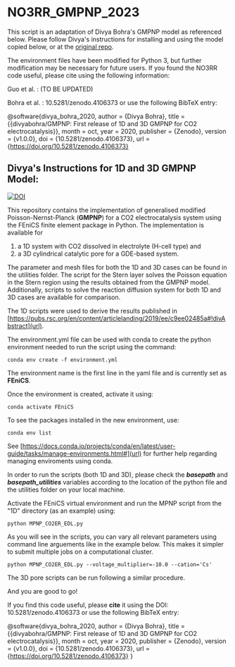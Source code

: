 # NO3RR_GMPNP_2023

This script is an adaptation of Divya Bohra's GMPNP model as referenced below. Please follow Divya's instructions for installing and using the model copied below, or at the [original repo](https://github.com/divyabohra/GMPNP).  

The environment files have been modified for Python 3, but further modification may be necessary for future users. If you found the NO3RR code useful, please cite using the following information: 

Guo et al. : (TO BE UPDATED) 

Bohra et al. : 10.5281/zenodo.4106373 or use the following BibTeX entry: 

@software{divya_bohra_2020,
  author       = {Divya Bohra},
  title        = {{divyabohra/GMPNP: First release of 1D and 3D GMPNP 
                   for CO2 electrocatalysis}},
  month        = oct,
  year         = 2020,
  publisher    = {Zenodo},
  version      = {v1.0.0},
  doi          = {10.5281/zenodo.4106373},
  url          = {https://doi.org/10.5281/zenodo.4106373}



## Divya's Instructions for 1D and 3D GMPNP Model: 
[![DOI](https://zenodo.org/badge/295436920.svg)](https://zenodo.org/badge/latestdoi/295436920)

This repository contains the implementation of generalised modified Poisson-Nernst-Planck (**GMPNP**) for a CO2 electrocatalysis system using the FEniCS finite element package in Python. The implementation is available for 

1. a 1D system with CO2 dissolved in electrolyte (H-cell type) and 
2. a 3D cylindrical catalytic pore for a GDE-based system.

The parameter and mesh files for both the 1D and 3D cases can be found in the utilities folder. 
The script for the Stern layer solves the Poisson equation in the Stern region using the results obtained from the GMPNP model. 
Additionally, scripts to solve the reaction diffusion system for both 1D and 3D cases are available for comparison.

The 1D scripts were used to derive the results published in [https://pubs.rsc.org/en/content/articlelanding/2019/ee/c9ee02485a#!divAbstract](url).

The environment.yml file can be used with conda to create the python environment needed to run the script using the command:

`conda env create -f environment.yml`

The environment name is the first line in the yaml file and is currently set as **FEniCS**.

Once the environment is created, activate it using:

`conda activate FEniCS`

To see the packages installed in the new environment, use:

`conda env list`

See [https://docs.conda.io/projects/conda/en/latest/user-guide/tasks/manage-environments.html#](url) for further help regarding managing enviroments using conda. 

In order to run the scripts (both 1D and 3D), please check the ***basepath*** and ***basepath_utilities*** variables according to the location of the python file and the utilities folder on your local machine. 

Activate the FEniCS virtual environment and run the MPNP script from the "1D" directory (as an example) using:

`python MPNP_CO2ER_EDL.py`

As you will see in the scripts, you can vary all relevant parameters using command line arguements like in the example below. This makes it simpler to submit multiple jobs on a computational cluster.

`python MPNP_CO2ER_EDL.py --voltage_multiplier=-10.0 --cation='Cs'`

The 3D pore scripts can be run following a similar procedure.

And you are good to go!

If you find this code useful, please **cite** it using the DOI: 10.5281/zenodo.4106373 or use the following BibTeX entry: 

@software{divya_bohra_2020,
  author       = {Divya Bohra},
  title        = {{divyabohra/GMPNP: First release of 1D and 3D GMPNP 
                   for CO2 electrocatalysis}},
  month        = oct,
  year         = 2020,
  publisher    = {Zenodo},
  version      = {v1.0.0},
  doi          = {10.5281/zenodo.4106373},
  url          = {https://doi.org/10.5281/zenodo.4106373}
}
